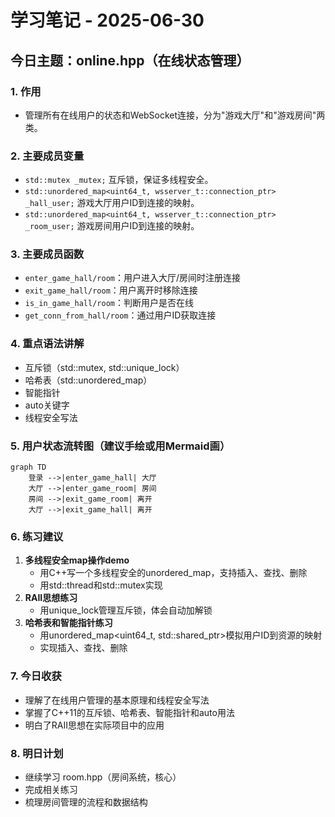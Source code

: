 # 学习笔记 - 2025-06-30

## 今日主题：online.hpp（在线状态管理）

### 1. 作用
- 管理所有在线用户的状态和WebSocket连接，分为"游戏大厅"和"游戏房间"两类。

### 2. 主要成员变量
- `std::mutex _mutex;` 互斥锁，保证多线程安全。
- `std::unordered_map<uint64_t, wsserver_t::connection_ptr> _hall_user;` 游戏大厅用户ID到连接的映射。
- `std::unordered_map<uint64_t, wsserver_t::connection_ptr> _room_user;` 游戏房间用户ID到连接的映射。

### 3. 主要成员函数
- `enter_game_hall/room`：用户进入大厅/房间时注册连接
- `exit_game_hall/room`：用户离开时移除连接
- `is_in_game_hall/room`：判断用户是否在线
- `get_conn_from_hall/room`：通过用户ID获取连接

### 4. 重点语法讲解
- 互斥锁（std::mutex, std::unique_lock）
- 哈希表（std::unordered_map）
- 智能指针
- auto关键字
- 线程安全写法

### 5. 用户状态流转图（建议手绘或用Mermaid画）
```mermaid
graph TD
    登录 -->|enter_game_hall| 大厅
    大厅 -->|enter_game_room| 房间
    房间 -->|exit_game_room| 离开
    大厅 -->|exit_game_hall| 离开
```

### 6. 练习建议
1. **多线程安全map操作demo**
   - 用C++写一个多线程安全的unordered_map，支持插入、查找、删除
   - 用std::thread和std::mutex实现
2. **RAII思想练习**
   - 用unique_lock管理互斥锁，体会自动加解锁
3. **哈希表和智能指针练习**
   - 用unordered_map<uint64_t, std::shared_ptr<int>>模拟用户ID到资源的映射
   - 实现插入、查找、删除

### 7. 今日收获
- 理解了在线用户管理的基本原理和线程安全写法
- 掌握了C++11的互斥锁、哈希表、智能指针和auto用法
- 明白了RAII思想在实际项目中的应用

### 8. 明日计划
- 继续学习 room.hpp（房间系统，核心）
- 完成相关练习
- 梳理房间管理的流程和数据结构 